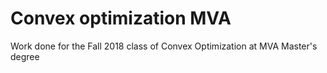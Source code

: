 # Convex optimization MVA

Work done for the Fall 2018 class of Convex Optimization at MVA Master's degree